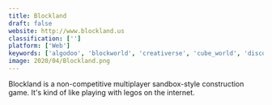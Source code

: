 ```yaml
---
title: Blockland
draft: false 
website: http://www.blockland.us
classification: ['']
platform: ['Web']
keywords: ['algodoo', 'blockworld', 'creativerse', 'cube_world', 'discovery', 'freeminer', 'lego_worlds', 'lamecraft', 'roblox', 'starbound', 'stonehearth', 'survivalcraft', 'terasology', 'unturned']
image: 2020/04/Blockland.png
---
```

Blockland is a non-competitive multiplayer sandbox-style construction game. It's 
kind of like playing with legos on the internet.